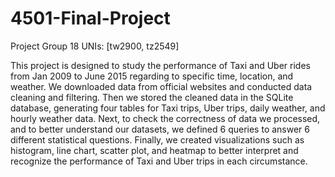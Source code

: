 # 4501-Final-Project
Project Group 18
UNIs: [tw2900, tz2549] 

This project is designed to study the performance of Taxi and Uber rides from Jan 2009 to June 2015 regarding to specific time, location, and weather. We downloaded data from official websites and conducted data cleaning and filtering. Then we stored the cleaned data in the SQLite database, generating four tables for Taxi trips, Uber trips, daily weather, and hourly weather data. Next, to check the correctness of data we processed, and to better understand our datasets, we defined 6 queries to answer 6 different statistical questions. Finally, we created visualizations such as histogram, line chart, scatter plot, and heatmap to better interpret and recognize the performance of Taxi and Uber trips in each circumstance. 
